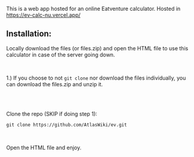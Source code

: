 This is a web app hosted for an online Eatventure calculator. Hosted in https://ev-calc-nu.vercel.app/

## Installation:

Locally download the files (or files.zip) and open the HTML file to use this calculator in case of the server going down.

<br>

1.) If you choose to not `git clone` nor download the files individually, you can download the files.zip and unzip it. 


<br>
<br>

Clone the repo (SKIP if doing step 1):

```git clone https://github.com/AtlasWiki/ev.git```

<br>

Open the HTML file and enjoy.

